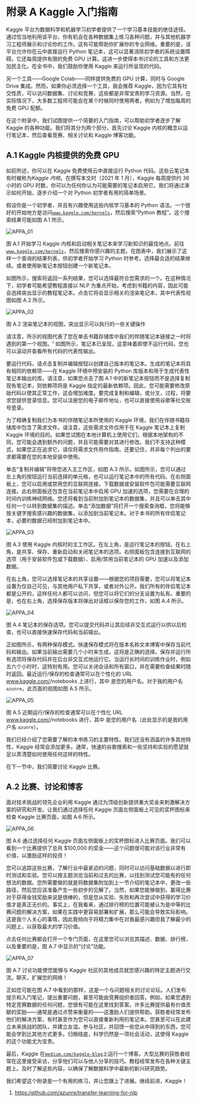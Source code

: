 # 附录 A Kaggle 入门指南

Kaggle 平台为数据科学和机器学习初学者提供了一个学习基本技能的绝佳途径。通过恰当地利用该平台，你有机会在各种数据集上练习各种问题，并与其他机器学习工程师展示和讨论你的工作。这有可能帮助你扩展你的专业网络。重要的是，该平台允许你在云中直接运行 Python 笔记本，这可以显著消除初学者的系统设置障碍。它还每周提供有限的免费 GPU 计算。这进一步使得本书讨论的工具和方法更加民主化。在全书中，我们鼓励你使用 Kaggle 来运行所呈现的代码。

另一个工具——Google Colab——同样提供免费的 GPU 计算，同时与 Google Drive 集成。然而，如果你必须选择一个工具，我会推荐 Kaggle，因为它具有社交性质，可以访问数据集、讨论和竞赛，这些都是非常宝贵的学习资源。当然，在实际情况下，大多数工程师可能会在某个时候同时使用两者，例如为了增加每周的免费 GPU 配额。

在这个附录中，我们试图提供一个简要的入门指南，可以帮助初学者逐步了解 Kaggle 的各种功能。我们将其分为两个部分。首先讨论 Kaggle 内核的概念以运行笔记本，然后查看竞赛、相关讨论和 Kaggle 博客功能。

## A.1 Kaggle 内核提供的免费 GPU

如前所述，你可以在 Kaggle 免费使用云中直接运行 Python 代码。这些云笔记本有时被称为*Kaggle 内核*。在撰写本文时（2021 年 1 月），Kaggle 每周提供约 36 小时的 GPU 时数，你可以为任何你认为可能需要的笔记本启用它。我们将通过演示如何开始，逐步介绍一个对 Python 初学者有用的简单场景。

假设你是一个初学者，并且有兴趣使用这些内核学习基本的 Python 语法。一个很好的开始地方是访问[`www.kaggle.com/kernels`](https://www.kaggle.com/kernels)，然后搜索“Python 教程”。这个搜索结果可能如图 A.1 所示。

![APPA_01](img/APPA_01.png)

图 A.1 开始学习 Kaggle 内核和启动相关笔记本来学习新知识的最佳地点。前往[`www.kaggle.com/kernels`](https://www.kaggle.com/kernels)，然后搜索你感兴趣的主题。在图表中，我们展示了这样一个查询的结果列表，供初学者开始学习 Python 时参考。选择最合适的结果继续。或者使用新笔记本按钮创建一个新笔记本。

如图所示，搜索将返回一系列结果，您可以选择最符合您需求的一个。在这种情况下，初学者可能希望教程直接以 NLP 为重点开始，考虑到书籍的内容，因此可能会选择突出显示的教程笔记本。点击它将会显示相关的渲染笔记本，其中代表性视图如图 A.2 所示。

![APPA_02](img/APPA_02.png)

图 A.2 渲染笔记本的视图，突出显示可以执行的一些关键操作

请注意，所示的视图代表了您在单击书籍存储库中我们的伴随笔记本链接之一时将遇到的第一个视图。¹ 如图所示，笔记本已呈现，这意味着即使不运行代码，您也可以滚动并查看所有代码的代表性输出。

要运行代码，请点击复制并编辑按钮以创建自己版本的笔记本。生成的笔记本将具有相同的依赖项——在 Kaggle 环境中预安装的 Python 库版本和用于生成代表性笔记本输出的库。请注意，如果您点击了图 A.1 中的新笔记本按钮而不是选择复制现有笔记本，则依赖项将是 Kaggle 指定的最新依赖项。因此，您可能需要修改原始代码以使其正常工作，这会增加难度。要完成复制和编辑，或分叉，过程，将要求您提供登录信息。您可以注册您的电子邮件地址，也可以直接使用谷歌等社交账号登录。

为了精确复制我们为本书的伴随笔记本所使用的 Kaggle 环境，我们在伴随书籍存储库中包含了需求文件。请注意，这些需求文件仅用于在 Kaggle 笔记本上复制 Kaggle 环境的目的。如果您试图在本地计算机上使用它们，根据本地架构的不同，您可能会遇到额外的问题，并且可能需要对其进行修改。我们不支持这种模式，如果您正在追求它，请仅将需求文件用作指南。还要记住，并非每个列出的要求都需要在您的本地安装中使用。

单击“复制并编辑”将带您进入主工作区，如图 A.3 所示。如图所示，您可以通过左上角的按钮运行当前选择的单元格，也可以运行笔记本中的所有代码。在右侧面板上，您可以启用或禁用您的互联网连接。下载数据或安装软件包可能需要互联网连接。此右侧面板还包含在当前笔记本中启用 GPU 加速的选项，您需要在合理的时间内训练神经网络。您还将看到当前附加到笔记本的数据集，并且可以单击其中任何一个以转到数据集的描述。单击“添加数据”将打开一个搜索查询框，您将能够按关键字搜索感兴趣的数据集，以添加到当前笔记本。对于本书的所有伴侣笔记本，必要的数据已经附加到笔记本中。

![APPA_03](img/APPA_03.png)

图 A.3 使用 Kaggle 内核时的主工作区。在左上角，是运行笔记本的按钮。在右上角，是共享、保存、重新启动和关闭笔记本的选项。右侧面板包含连接到互联网的选项（用于安装软件包或下载数据）、启用/禁用当前笔记本的 GPU 加速以及添加数据。

在右上角，您可以选择笔记本的共享设置——根据您的项目需要，您可以将笔记本设置为仅自己可见，与其他用户私下共享，或者对外公开。我们所有的伴侣笔记本都是公开的，这样任何人都可以访问，但您可以将它们的分支设置为私有。重要的是，也在右上角，选择保存版本将弹出对话框以保存您的工作，如图 A.4 所示。

![APPA_04](img/APPA_04.png)

图 A.4 笔记本的保存选项。您可以提交代码并让其后续非交互式运行以供以后检查，也可以直接快速保存代码和当前输出。

正如图所示，有两种保存模式。快速保存模式将在版本名称文本博客中保存当前代码和输出。如果当前输出需要几个小时来生成，这将是正确的选择。保存并运行所有选项将保存代码并在后台非交互式地运行它。当运行长时间的训练作业时，例如五六个小时时，这特别有用。您可以关闭会话和所有窗口，并在需要检查结果时随时返回。最近运行/保存的检查通常可以在个性化的 URL www.kaggle.com/<username>/notebooks 上进行，其中 <username> 是您的用户名。对于我的用户名 `azunre`，此页面的视图如图 A.5 所示。

![APPA_05](img/APPA_05.png)

图 A.5 近期运行/保存的检查通常可以在个性化 URL www.kaggle.com/<username>/notebooks 进行，其中 <username> 是您的用户名（此处显示的是我的用户名 `azunre`）。

我们已经介绍了您需要了解的本书练习的主要特性。我们还没有涵盖的许多其他特性，Kaggle 经常会添加更多。通常，快速的谷歌搜索和一些坚持和实验的愿望就足以弄清楚如何使用任何这样的特性。

在下一节中，我们简要讨论 Kaggle 比赛。

## A.2 比赛、讨论和博客

面对技术挑战的领先企业利用 Kaggle 通过为顶级创新提供重大奖金来刺激解决方案的研究和开发。让我们通过选择任何 Kaggle 页面左侧面板上可见的奖杯图标来检查 Kaggle 比赛页面，如图 A.6 所示。

![APPA_06](img/APPA_06.png)

图 A.6 通过选择任何 Kaggle 页面左侧面板上的奖杯图标进入比赛页面。我们可以看到一个比赛提供了总共 $100,000 的奖金——这个问题很可能对该行业非常有价值，以激励这样的投资！

您可以追踪这些比赛，了解行业中最紧迫的问题，同时可以访问基础数据以进行即时测试和实验。您可以按主题浏览当前和过去的比赛，以找到测试您可能有的任何想法的数据。您所需要做的就是将数据集附加到上一节介绍的笔记本中，更改一些路径，然后您应该准备产生一些初步的见解了。当然，如果您能够做到，赢得比赛对于获得金钱奖励来说是很棒的，但是您从实验、失败和再次尝试中获得的学习价值才是真正无价的。事实上，在我看来，通过排行榜的位置可能被认为是中等的比赛问题的解决方案，如果在实践中更容易部署和扩展，那么可能会导致实际影响。这是我个人关心的事情，因此我倾向于将精力集中在对我最感兴趣但我了解最少的问题上，以获取最大的学习价值。

点击任何比赛都会打开一个专门页面，在这里您可以浏览其描述、数据、排行榜，以及重要的是，图 A.7 中显示的“讨论”功能。

![APPA_07](img/APPA_07.png)

图 A.7 讨论功能使您能够与 Kaggle 社区的其他成员就您感兴趣的特定主题进行交流。聊天，扩展您的网络！

正如您可能在图 A.7 中看到的那样，这是一个与问题相关的讨论论坛。人们发布提示和入门笔记，提出重要问题，甚至可能由竞赛组织者回答。例如，如果您遇到特定竞赛数据的任何问题，您很有可能在这里找到答案。许多比赛提供最有价值贡献的奖励——通常是通过点赞来衡量的——这激励人们提供帮助。获胜者经常发布他们的解决方案，有时甚至作为您可以直接重新利用的笔记本。您甚至可以在此建立未来挑战的团队，并建立友谊。参与社区，并回馈一些您从中得到的东西，您可能会学到比其他方式更多。归根结底，科学仍然是一项社会活动，这使得 Kaggle 的这个功能尤为宝贵。

最后，Kaggle 在[`medium.com/kaggle-blog`](https://medium.com/kaggle-blog)上运行一个博客。大型比赛的获胜者经常在这里接受采访，分享他们可以与他人分享的技巧。教程经常发布在各种关键主题上。及时了解这些内容，以确保了解数据科学中最新的新兴研究趋势。

我们希望这个附录是一个有用的练习，并让您跟上了进展。继续前进，Kaggle！

1. [https:/github.com/azunre/transfer-learning-for-nlp](https://github.com/azunre/transfer-learning-for-nlp)
